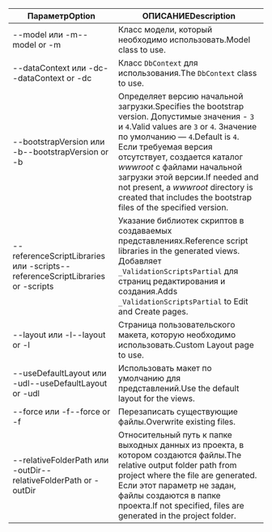 <!-- Options common to Razor Pages and Controller -->
| <span data-ttu-id="708ae-101">Параметр</span><span class="sxs-lookup"><span data-stu-id="708ae-101">Option</span></span>               | <span data-ttu-id="708ae-102">ОПИСАНИЕ</span><span class="sxs-lookup"><span data-stu-id="708ae-102">Description</span></span>|
| ----------------- | ------------ |
| <span data-ttu-id="708ae-103">--model или -m</span><span class="sxs-lookup"><span data-stu-id="708ae-103">--model or -m</span></span>  | <span data-ttu-id="708ae-104">Класс модели, который необходимо использовать.</span><span class="sxs-lookup"><span data-stu-id="708ae-104">Model class to use.</span></span> |
| <span data-ttu-id="708ae-105">--dataContext или -dc</span><span class="sxs-lookup"><span data-stu-id="708ae-105">--dataContext or -dc</span></span>  | <span data-ttu-id="708ae-106">Класс `DbContext` для использования.</span><span class="sxs-lookup"><span data-stu-id="708ae-106">The `DbContext` class to use.</span></span> |
| <span data-ttu-id="708ae-107">--bootstrapVersion или -b</span><span class="sxs-lookup"><span data-stu-id="708ae-107">--bootstrapVersion or -b</span></span>  | <span data-ttu-id="708ae-108">Определяет версию начальной загрузки.</span><span class="sxs-lookup"><span data-stu-id="708ae-108">Specifies the bootstrap version.</span></span> <span data-ttu-id="708ae-109">Допустимые значения - `3` и `4`.</span><span class="sxs-lookup"><span data-stu-id="708ae-109">Valid values are `3` or `4`.</span></span> <span data-ttu-id="708ae-110">Значение по умолчанию — `4`.</span><span class="sxs-lookup"><span data-stu-id="708ae-110">Default is `4`.</span></span> <span data-ttu-id="708ae-111">Если требуемая версия отсутствует, создается каталог *wwwroot* с файлами начальной загрузки этой версии.</span><span class="sxs-lookup"><span data-stu-id="708ae-111">If needed and not present, a *wwwroot* directory is created that includes the bootstrap files of the specified version.</span></span> |
| <span data-ttu-id="708ae-112">--referenceScriptLibraries или -scripts</span><span class="sxs-lookup"><span data-stu-id="708ae-112">--referenceScriptLibraries or -scripts</span></span> |  <span data-ttu-id="708ae-113">Указание библиотек скриптов в создаваемых представлениях.</span><span class="sxs-lookup"><span data-stu-id="708ae-113">Reference script libraries in the generated views.</span></span> <span data-ttu-id="708ae-114">Добавляет `_ValidationScriptsPartial` для страниц редактирования и создания.</span><span class="sxs-lookup"><span data-stu-id="708ae-114">Adds `_ValidationScriptsPartial` to Edit and Create pages.</span></span> |
| <span data-ttu-id="708ae-115">--layout или -l</span><span class="sxs-lookup"><span data-stu-id="708ae-115">--layout or -l</span></span> | <span data-ttu-id="708ae-116">Страница пользовательского макета, которую необходимо использовать.</span><span class="sxs-lookup"><span data-stu-id="708ae-116">Custom Layout page to use.</span></span> |
| <span data-ttu-id="708ae-117">--useDefaultLayout или -udl</span><span class="sxs-lookup"><span data-stu-id="708ae-117">--useDefaultLayout or -udl</span></span> | <span data-ttu-id="708ae-118">Использовать макет по умолчанию для представлений.</span><span class="sxs-lookup"><span data-stu-id="708ae-118">Use the default layout for the views.</span></span> |
| <span data-ttu-id="708ae-119">--force или -f</span><span class="sxs-lookup"><span data-stu-id="708ae-119">--force or -f</span></span> | <span data-ttu-id="708ae-120">Перезаписать существующие файлы.</span><span class="sxs-lookup"><span data-stu-id="708ae-120">Overwrite existing files.</span></span> |
| <span data-ttu-id="708ae-121">--relativeFolderPath или -outDir</span><span class="sxs-lookup"><span data-stu-id="708ae-121">--relativeFolderPath or -outDir</span></span> | <span data-ttu-id="708ae-122">Относительный путь к папке выходных данных из проекта, в котором создаются файлы.</span><span class="sxs-lookup"><span data-stu-id="708ae-122">The relative output folder path from project where the file are generated.</span></span> <span data-ttu-id="708ae-123">Если этот параметр не задан, файлы создаются в папке проекта.</span><span class="sxs-lookup"><span data-stu-id="708ae-123">If not specified, files are generated in the project folder.</span></span> |